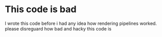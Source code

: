 # This code is bad
I wrote this code before i had any idea how rendering pipelines worked.
please disreguard how bad and hacky this code is
